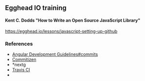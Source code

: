 ## Egghead IO training

#### Kent C. Dodds "How to Write an Open Source JavaScript Library"

https://egghead.io/lessons/javascript-setting-up-github



### References

- [Angular Development Guidelines#commits](https://github.com/angular/angular.js/blob/master/DEVELOPERS.md#commits)
- [Commitizen](https://github.com/commitizen/cz-cli)
- *nextg
- [Travis CI](https://docs.travis-ci.com/user/languages/javascript-with-nodejs/)
- ​

